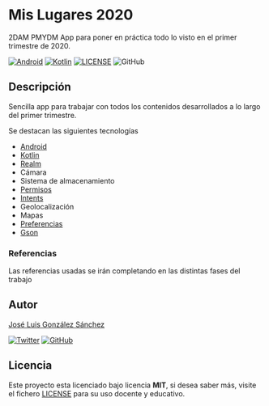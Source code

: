 # Mis Lugares 2020

2DAM PMYDM App para poner en práctica todo lo visto en el primer trimestre de 2020.

[![Android](https://img.shields.io/badge/App-Android-g)](https://www.android.com/intl/es_es/)
[![Kotlin](https://img.shields.io/badge/Code-Kotlin-blue)](https://kotlinlang.org/)
[![LICENSE](https://img.shields.io/badge/Lisence-MIT-green)](https://github.com/joseluisgs/RetrofitCRUD2020/blob/master/LICENSE)
![GitHub](https://img.shields.io/github/last-commit/joseluisgs/MisLugaresKotlinRealm)

## Descripción

Sencilla app para trabajar con todos los contenidos desarrollados a lo largo del primer trimestre.

Se destacan las siguientes tecnologías
- [Android](https://developer.android.com/docs)
- [Kotlin](https://kotlinlang.org/)
- [Realm](https://realm.io/docs/kotlin/latest/)
- Cámara
- Sistema de almacenamiento
- [Permisos](https://developer.android.com/training/permissions/requesting?hl=es-419)
- [Intents](https://developer.android.com/guide/components/intents-common?hl=es)
- Geolocalización
- Mapas
- [Preferencias](https://developer.android.com/training/data-storage/shared-preferences?hl=es)
- [Gson](https://github.com/google/gson)

### Referencias
Las referencias usadas se irán completando en las distintas fases del trabajo

## Autor
[José Luis González Sánchez](https://twitter.com/joseluisgonsan) 

[![Twitter](https://img.shields.io/twitter/follow/joseluisgonsan?style=social)](https://twitter.com/joseluisgonsan) [![GitHub](https://img.shields.io/github/followers/joseluisgs?style=social)](https://github.com/joseluisgs)

## Licencia

Este proyecto esta licenciado bajo licencia **MIT**, si desea saber más, visite el fichero [LICENSE](https://github.com/joseluisgs/MisLugaresKotlinRealm/blob/master/LICENSE) para su uso docente y educativo.
